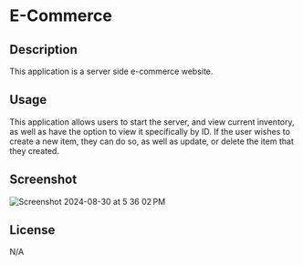 # E-Commerce

## Description
This application is a server side e-commerce website.

## Usage 
This application allows users to start the server, and view current inventory, as well as have the option to view it specifically by ID. If the user wishes to create a new item, they can do so, as well as update, or delete the item that they created.

## Screenshot
![Screenshot 2024-08-30 at 5 36 02 PM](https://github.com/user-attachments/assets/040f67af-dbe9-47c9-9ac4-d24e1d17e5ad)


## License 
N/A

